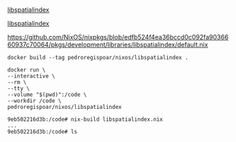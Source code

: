 ##


[libspatialindex](https://github.com/libspatialindex/libspatialindex/issues)


[libspatialindex](https://nixos.org/nixos/packages.html?channel=nixos-20.03&query=libspatialindex)



https://github.com/NixOS/nixpkgs/blob/edfb524f4ea36bccd0c092fa9036660937c70064/pkgs/development/libraries/libspatialindex/default.nix


`docker build --tag pedroregispoar/nixos/libspatialindex .`


```
docker run \
--interactive \
--rm \
--tty \
--volume "$(pwd)":/code \
--workdir /code \
pedroregispoar/nixos/libspatialindex
```

```
9eb502216d3b:/code# nix-build libspatialindex.nix
...
9eb502216d3b:/code# ls
```